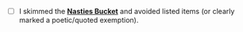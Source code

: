 <!-- status: stub; target: 150+ words -->
<!-- status: stub; target: 150+ words -->
<!-- status: stub; target: 150+ words -->
<!-- status: stub; target: 150+ words -->
<!-- status: stub; target: 150+ words -->
<!-- Light, non-blocking reminder -->
- [ ] I skimmed the **[Nasties Bucket](docs/ops/policy/NASTIES_BUCKET.md)** and avoided listed items (or clearly marked a poetic/quoted exemption).









